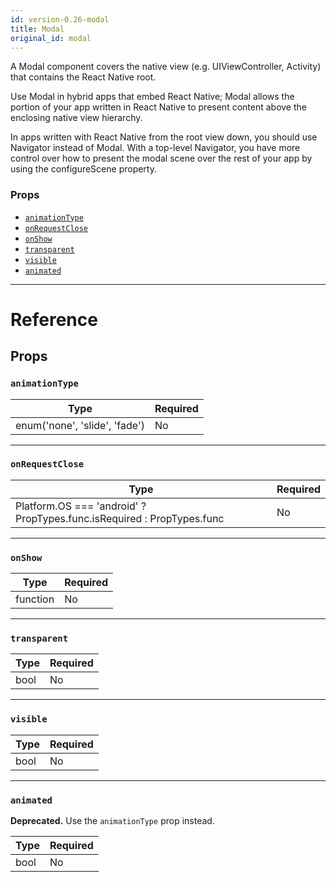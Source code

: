 ```yaml
---
id: version-0.26-modal
title: Modal
original_id: modal
---
```

A Modal component covers the native view (e.g. UIViewController, Activity)
that contains the React Native root.

Use Modal in hybrid apps that embed React Native; Modal allows the portion of
your app written in React Native to present content above the enclosing
native view hierarchy.

In apps written with React Native from the root view down, you should use
Navigator instead of Modal. With a top-level Navigator, you have more control
over how to present the modal scene over the rest of your app by using the
configureScene property.

### Props

- [`animationType`](modal.md#animationtype)
- [`onRequestClose`](modal.md#onrequestclose)
- [`onShow`](modal.md#onshow)
- [`transparent`](modal.md#transparent)
- [`visible`](modal.md#visible)
- [`animated`](modal.md#animated)






---

# Reference

## Props

### `animationType`



| Type | Required |
| - | - |
| enum('none', 'slide', 'fade') | No |




---

### `onRequestClose`



| Type | Required |
| - | - |
| Platform.OS === 'android' ? PropTypes.func.isRequired : PropTypes.func | No |




---

### `onShow`



| Type | Required |
| - | - |
| function | No |




---

### `transparent`



| Type | Required |
| - | - |
| bool | No |




---

### `visible`



| Type | Required |
| - | - |
| bool | No |




---

### `animated`

**Deprecated.** Use the `animationType` prop instead.



| Type | Required |
| - | - |
| bool | No |






